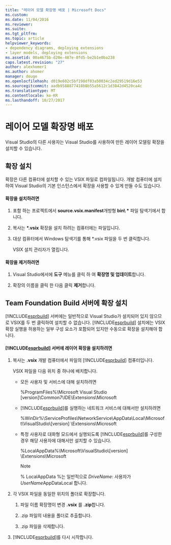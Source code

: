 ```yaml
---
title: "레이어 모델 확장명 배포 | Microsoft Docs"
ms.custom: 
ms.date: 11/04/2016
ms.reviewer: 
ms.suite: 
ms.tgt_pltfrm: 
ms.topic: article
helpviewer_keywords:
- dependency diagrams, deploying extensions
- layer models, deploying extensions
ms.assetid: 00a4675b-d20e-487e-8fd5-be2b1e0ba238
caps.latest.revision: "27"
author: alexhomer1
ms.author: ahomer
manager: douge
ms.openlocfilehash: d019e602c5bf198df03a50034c2ed29519d16e53
ms.sourcegitcommit: aadb9588877418b8b55a5612c1d3842d4520ca4c
ms.translationtype: MT
ms.contentlocale: ko-KR
ms.lasthandoff: 10/27/2017
---
```

# <a name="deploy-a-layer-model-extension"></a>레이어 모델 확장명 배포
Visual Studio의 다른 사용자는 Visual Studio를 사용하여 만든 레이어 모델링 확장을 설치할 수 있습니다.  
  
## <a name="installing-your-extension"></a>확장 설치  
 확장은 다른 컴퓨터에 설치할 수 있는 VSIX 파일로 컴파일됩니다. 개발 컴퓨터에 설치하여 Visual Studio의 기본 인스턴스에서 확장을 사용할 수 있게 만들 수도 있습니다.  
  
#### <a name="to-install-the-extension"></a>확장을 설치하려면  
  
1.  포함 하는 프로젝트에서 **source.vsix.manifest**개방형 **bin\\ \***  파일 탐색기에서 합니다.  
  
2.  복사는  **\*.vsix** 확장을 설치 하려는 컴퓨터에는 파일입니다.  
  
3.  대상 컴퓨터에서 Windows 탐색기를 통해 *.vsix 파일을 두 번 클릭합니다.  
  
     VSIX 설치 관리자가 열립니다.  
  
#### <a name="to-uninstall-the-extension"></a>확장을 제거하려면  
  
1.  Visual Studio에서에 **도구** 메뉴를 클릭 하 여 **확장명 및 업데이트**합니다.  
  
2.  확장의 이름을 클릭 한 다음 클릭 **제거**합니다.  
  
## <a name="installing-an-extension-on-a-team-foundation-build-server"></a>Team Foundation Build 서버에 확장 설치  
 [!INCLUDE[esprbuild](../misc/includes/esprbuild_md.md)] 서버에는 일반적으로 Visual Studio가 설치되어 있지 않으므로 VSIX를 두 번 클릭하여 설치할 수 없습니다. [!INCLUDE[esprbuild](../misc/includes/esprbuild_md.md)] 설치에는 VSIX 확장 실행을 허용하는 일부 구성 요소가 포함되어 있지만 수동으로 확장을 설치해야 합니다.  
  
#### <a name="to-install-your-layer-extension-on-a-includeesprbuildmiscincludesesprbuildmdmd-server"></a>[!INCLUDE[esprbuild](../misc/includes/esprbuild_md.md)] 서버에 레이어 확장을 설치하려면  
  
1.  복사는 **.vsix** 개발 컴퓨터에서 파일의 [!INCLUDE[esprbuild](../misc/includes/esprbuild_md.md)] 컴퓨터입니다.  
  
     VSIX 파일을 다음 위치 중 하나에 배치합니다.  
  
    -   모든 사용자 및 서비스에 대해 설치하려면  
  
         %ProgramFiles%\Microsoft Visual Studio [version]\Common7\IDE\Extensions\Microsoft  
  
    -   [!INCLUDE[esprbuild](../misc/includes/esprbuild_md.md)]를 실행하는 네트워크 서비스에 대해서만 설치하려면  
  
         %WinDir%\ServiceProfiles\NetworkService\AppData\Local\Microsoft\VisualStudio\\[version] \Extensions\Microsoft  
  
    -   특정 사용자로 대화형 모드에서 실행되도록 [!INCLUDE[esprbuild](../misc/includes/esprbuild_md.md)]를 구성한 경우 해당 사용자에 대해서만 설치할 수 있습니다.  
  
         %LocalAppData%\Microsoft\VisualStudio\\[version] \Extensions\Microsoft  
  
        > [!NOTE]
        >  % LocalAppData %는 일반적으로 *DriveName*: 사용자가*UserName*AppDataLocal 합니다.  
  
2.  각 VSIX 파일을 동일한 위치의 폴더로 확장합니다.  
  
    1.  파일 이름 확장명이 변경 **.vsix** 를 **.zip**합니다.  
  
    2.  .zip 파일의 내용을 폴더로 추출합니다.  
  
    3.  .zip 파일을 삭제합니다.  
  
3.  [!INCLUDE[esprbuild](../misc/includes/esprbuild_md.md)]를 다시 시작합니다.
